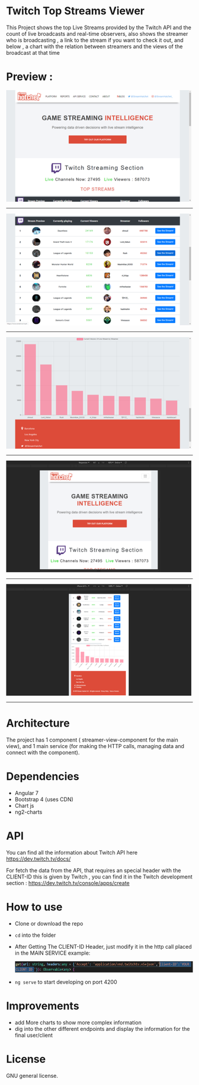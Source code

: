 # Twitch Top Streams Viewer

This Project shows the top Live Streams provided by the Twitch API  and the count of live broadcasts and real-time observers, also shows the streamer who is broadcasting , a link to the stream if you want to check it out, and below , a chart with the relation between streamers and the views of the broadcast at that time 

# Preview :

<img src="src/assets/preview1.png" height=300 >
<hr>
<img src="src/assets/preview2.png" height=300>
<hr>
<img src="src/assets/preview3.png" height=300>
<hr>
<img src="src/assets/preview4.png" height=300>
<hr>
<img src="src/assets/preview5.png" height=300>
<hr>

# Architecture

The project has 1 component ( streamer-view-component for the main view), and  1 main service (for making the HTTP calls, managing data and connect with the component).

# Dependencies

- Angular 7
- Bootstrap 4 (uses CDN)
- Chart js
- ng2-charts

# API
You can find all the information about Twitch API here https://dev.twitch.tv/docs/

For fetch the data from the API, that requires an special header with the CLIENT-ID this is given by Twitch ,  you can find it in the Twitch development section : 
https://dev.twitch.tv/console/apps/create


# How to use
- Clone or download the repo
- `cd` into the folder
- After Getting The CLIENT-ID  Header, just modify it in the http call placed in the MAIN SERVICE
  example:

  <img src="src/assets/preview6.png" height=30>


- `ng serve` to start developing on port 4200


# Improvements
- add More charts to show more complex information
- dig into the other  different endpoints and display the information for the final user/client

# License

GNU general license.